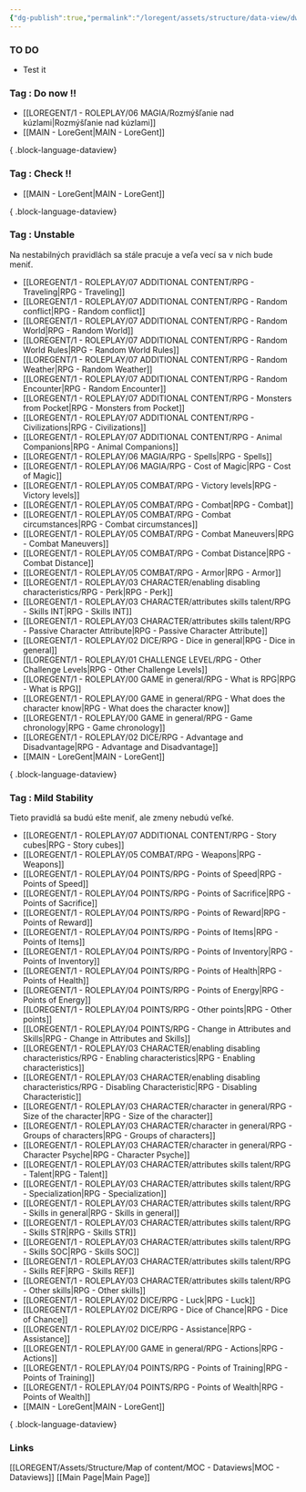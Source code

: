 ```yaml
---
{"dg-publish":true,"permalink":"/loregent/assets/structure/data-view/dw-todo/"}
---
```


### TO DO

- Test it

### Tag : Do now !!
- [[LOREGENT/1 - ROLEPLAY/06 MAGIA/Rozmýšľanie nad kúzlami\|Rozmýšľanie nad kúzlami]]
- [[MAIN - LoreGent\|MAIN - LoreGent]]

{ .block-language-dataview}

### Tag : Check !!
- [[MAIN - LoreGent\|MAIN - LoreGent]]

{ .block-language-dataview}

### Tag : Unstable

Na nestabilných pravidlách sa stále pracuje a veľa vecí sa v nich bude meniť.

- [[LOREGENT/1 - ROLEPLAY/07 ADDITIONAL CONTENT/RPG - Traveling\|RPG - Traveling]]
- [[LOREGENT/1 - ROLEPLAY/07 ADDITIONAL CONTENT/RPG - Random conflict\|RPG - Random conflict]]
- [[LOREGENT/1 - ROLEPLAY/07 ADDITIONAL CONTENT/RPG - Random World\|RPG - Random World]]
- [[LOREGENT/1 - ROLEPLAY/07 ADDITIONAL CONTENT/RPG - Random World Rules\|RPG - Random World Rules]]
- [[LOREGENT/1 - ROLEPLAY/07 ADDITIONAL CONTENT/RPG - Random Weather\|RPG - Random Weather]]
- [[LOREGENT/1 - ROLEPLAY/07 ADDITIONAL CONTENT/RPG - Random Encounter\|RPG - Random Encounter]]
- [[LOREGENT/1 - ROLEPLAY/07 ADDITIONAL CONTENT/RPG - Monsters from Pocket\|RPG - Monsters from Pocket]]
- [[LOREGENT/1 - ROLEPLAY/07 ADDITIONAL CONTENT/RPG - Civilizations\|RPG - Civilizations]]
- [[LOREGENT/1 - ROLEPLAY/07 ADDITIONAL CONTENT/RPG - Animal Companions\|RPG - Animal Companions]]
- [[LOREGENT/1 - ROLEPLAY/06 MAGIA/RPG - Spells\|RPG - Spells]]
- [[LOREGENT/1 - ROLEPLAY/06 MAGIA/RPG - Cost of Magic\|RPG - Cost of Magic]]
- [[LOREGENT/1 - ROLEPLAY/05 COMBAT/RPG - Victory levels\|RPG - Victory levels]]
- [[LOREGENT/1 - ROLEPLAY/05 COMBAT/RPG - Combat\|RPG - Combat]]
- [[LOREGENT/1 - ROLEPLAY/05 COMBAT/RPG - Combat circumstances\|RPG - Combat circumstances]]
- [[LOREGENT/1 - ROLEPLAY/05 COMBAT/RPG - Combat Maneuvers\|RPG - Combat Maneuvers]]
- [[LOREGENT/1 - ROLEPLAY/05 COMBAT/RPG - Combat Distance\|RPG - Combat Distance]]
- [[LOREGENT/1 - ROLEPLAY/05 COMBAT/RPG - Armor\|RPG - Armor]]
- [[LOREGENT/1 - ROLEPLAY/03 CHARACTER/enabling disabling characteristics/RPG - Perk\|RPG - Perk]]
- [[LOREGENT/1 - ROLEPLAY/03 CHARACTER/attributes skills talent/RPG - Skills INT\|RPG - Skills INT]]
- [[LOREGENT/1 - ROLEPLAY/03 CHARACTER/attributes skills talent/RPG - Passive Character Attribute\|RPG - Passive Character Attribute]]
- [[LOREGENT/1 - ROLEPLAY/02 DICE/RPG - Dice in general\|RPG - Dice in general]]
- [[LOREGENT/1 - ROLEPLAY/01 CHALLENGE LEVEL/RPG - Other Challenge Levels\|RPG - Other Challenge Levels]]
- [[LOREGENT/1 - ROLEPLAY/00 GAME in general/RPG - What is RPG\|RPG - What is RPG]]
- [[LOREGENT/1 - ROLEPLAY/00 GAME in general/RPG - What does the character know\|RPG - What does the character know]]
- [[LOREGENT/1 - ROLEPLAY/00 GAME in general/RPG - Game chronology\|RPG - Game chronology]]
- [[LOREGENT/1 - ROLEPLAY/02 DICE/RPG - Advantage and Disadvantage\|RPG - Advantage and Disadvantage]]
- [[MAIN - LoreGent\|MAIN - LoreGent]]

{ .block-language-dataview}

### Tag : Mild Stability

Tieto pravidlá sa budú ešte meniť, ale zmeny nebudú veľké.

- [[LOREGENT/1 - ROLEPLAY/07 ADDITIONAL CONTENT/RPG - Story cubes\|RPG - Story cubes]]
- [[LOREGENT/1 - ROLEPLAY/05 COMBAT/RPG - Weapons\|RPG - Weapons]]
- [[LOREGENT/1 - ROLEPLAY/04 POINTS/RPG - Points of Speed\|RPG - Points of Speed]]
- [[LOREGENT/1 - ROLEPLAY/04 POINTS/RPG - Points of Sacrifice\|RPG - Points of Sacrifice]]
- [[LOREGENT/1 - ROLEPLAY/04 POINTS/RPG - Points of Reward\|RPG - Points of Reward]]
- [[LOREGENT/1 - ROLEPLAY/04 POINTS/RPG - Points of Items\|RPG - Points of Items]]
- [[LOREGENT/1 - ROLEPLAY/04 POINTS/RPG - Points of Inventory\|RPG - Points of Inventory]]
- [[LOREGENT/1 - ROLEPLAY/04 POINTS/RPG - Points of Health\|RPG - Points of Health]]
- [[LOREGENT/1 - ROLEPLAY/04 POINTS/RPG - Points of Energy\|RPG - Points of Energy]]
- [[LOREGENT/1 - ROLEPLAY/04 POINTS/RPG - Other points\|RPG - Other points]]
- [[LOREGENT/1 - ROLEPLAY/04 POINTS/RPG - Change in Attributes and Skills\|RPG - Change in Attributes and Skills]]
- [[LOREGENT/1 - ROLEPLAY/03 CHARACTER/enabling disabling characteristics/RPG - Enabling characteristics\|RPG - Enabling characteristics]]
- [[LOREGENT/1 - ROLEPLAY/03 CHARACTER/enabling disabling characteristics/RPG - Disabling Characteristic\|RPG - Disabling Characteristic]]
- [[LOREGENT/1 - ROLEPLAY/03 CHARACTER/character in general/RPG - Size of the character\|RPG - Size of the character]]
- [[LOREGENT/1 - ROLEPLAY/03 CHARACTER/character in general/RPG - Groups of characters\|RPG - Groups of characters]]
- [[LOREGENT/1 - ROLEPLAY/03 CHARACTER/character in general/RPG - Character Psyche\|RPG - Character Psyche]]
- [[LOREGENT/1 - ROLEPLAY/03 CHARACTER/attributes skills talent/RPG - Talent\|RPG - Talent]]
- [[LOREGENT/1 - ROLEPLAY/03 CHARACTER/attributes skills talent/RPG - Specialization\|RPG - Specialization]]
- [[LOREGENT/1 - ROLEPLAY/03 CHARACTER/attributes skills talent/RPG - Skills in general\|RPG - Skills in general]]
- [[LOREGENT/1 - ROLEPLAY/03 CHARACTER/attributes skills talent/RPG - Skills STR\|RPG - Skills STR]]
- [[LOREGENT/1 - ROLEPLAY/03 CHARACTER/attributes skills talent/RPG - Skills SOC\|RPG - Skills SOC]]
- [[LOREGENT/1 - ROLEPLAY/03 CHARACTER/attributes skills talent/RPG - Skills REF\|RPG - Skills REF]]
- [[LOREGENT/1 - ROLEPLAY/03 CHARACTER/attributes skills talent/RPG - Other skills\|RPG - Other skills]]
- [[LOREGENT/1 - ROLEPLAY/02 DICE/RPG - Luck\|RPG - Luck]]
- [[LOREGENT/1 - ROLEPLAY/02 DICE/RPG - Dice of Chance\|RPG - Dice of Chance]]
- [[LOREGENT/1 - ROLEPLAY/02 DICE/RPG - Assistance\|RPG - Assistance]]
- [[LOREGENT/1 - ROLEPLAY/00 GAME in general/RPG - Actions\|RPG - Actions]]
- [[LOREGENT/1 - ROLEPLAY/04 POINTS/RPG - Points of Training\|RPG - Points of Training]]
- [[LOREGENT/1 - ROLEPLAY/04 POINTS/RPG - Points of Wealth\|RPG - Points of Wealth]]
- [[MAIN - LoreGent\|MAIN - LoreGent]]

{ .block-language-dataview}
### Links

[[LOREGENT/Assets/Structure/Map of content/MOC - Dataviews\|MOC - Dataviews]]
[[Main Page\|Main Page]]